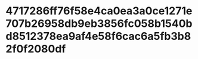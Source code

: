 # 4717286ff76f58e4ca0ea3a0ce1271e707b26958db9eb3856fc058b1540bd8512378ea9af4e58f6cac6a5fb3b82f0f2080df